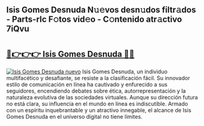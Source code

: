 ## Isis Gomes Desnuda N𝚞𝚎vos desn𝚞dos filtr𝚊dos - Parts-rIc F𝚘tos vid𝚎o - C𝚘ntenido atr𝚊ctivo 7iQvu

# <h2><a href="http://mb44a9.tromn.icu/?c=Isis+Gomes+Desnuda">🔗👉👉👉 Isis Gomes Desnuda 🔗🔗</a></h2>

[![Isis Gomes Desnuda nuevo](https://i.imgur.com/pEAQMta.gif)](http://mb44a9.tromn.icu/?c=Isis+Gomes+Desnuda)
Isis Gomes Desnuda, un individuo multifacético y desafiante, se resiste a la clasificación fácil. Su innovador estilo de comunicación en línea ha cautivado y enfurecido a sus seguidores, encendiendo debates sobre ética, autorrepresentación y la naturaleza evolutiva de las sociedades virtuales. Aunque su dirección futura no está clara, su influencia en el mundo en línea es indiscutible. Armado con un espíritu inquebrantable y un atractivo innegable, el alcance de Isis Gomes Desnuda en el universo digital no tiene límites.
